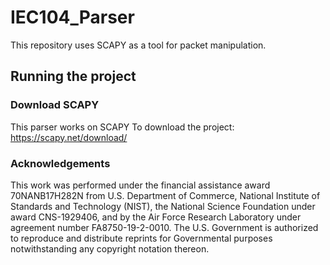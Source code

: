 # IEC104_Parser
This repository uses SCAPY as a tool for packet manipulation. 
  
## Running the project
<Text>
  
  ### Download SCAPY
  This parser works on SCAPY
  To download the project: https://scapy.net/download/
  
  ### Acknowledgements
This work was performed under the financial assistance award 70NANB17H282N from U.S. Department of Commerce, National Institute of Standards and Technology (NIST),  the National Science Foundation under award CNS-1929406, and by the Air Force Research Laboratory under agreement number FA8750-19-2-0010. The U.S. Government is authorized to reproduce and distribute reprints for Governmental purposes notwithstanding any copyright notation thereon.
  
